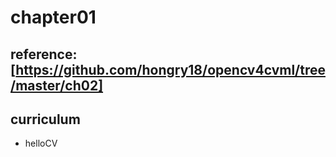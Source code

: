 # chapter01

## reference: [https://github.com/hongry18/opencv4cvml/tree/master/ch02]

## curriculum
* helloCV
